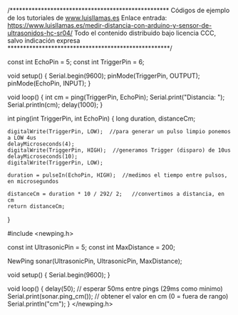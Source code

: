 /***************************************************
Códigos de ejemplo de los tutoriales de www.luisllamas.es
Enlace entrada: https://www.luisllamas.es/medir-distancia-con-arduino-y-sensor-de-ultrasonidos-hc-sr04/
Todo el contenido distribuido bajo licencia CCC, salvo indicación expresa
****************************************************/

const int EchoPin = 5;
const int TriggerPin = 6;

void setup() {
	Serial.begin(9600);
	pinMode(TriggerPin, OUTPUT);
	pinMode(EchoPin, INPUT);
}

void loop() {
	int cm = ping(TriggerPin, EchoPin);
	Serial.print("Distancia: ");
	Serial.println(cm);
	delay(1000);
}

int ping(int TriggerPin, int EchoPin) {
	long duration, distanceCm;
	
	digitalWrite(TriggerPin, LOW);  //para generar un pulso limpio ponemos a LOW 4us
	delayMicroseconds(4);
	digitalWrite(TriggerPin, HIGH);  //generamos Trigger (disparo) de 10us
	delayMicroseconds(10);
	digitalWrite(TriggerPin, LOW);
	
	duration = pulseIn(EchoPin, HIGH);  //medimos el tiempo entre pulsos, en microsegundos
	
	distanceCm = duration * 10 / 292/ 2;   //convertimos a distancia, en cm
	return distanceCm;
}


#include <newping.h>

const int UltrasonicPin = 5;
const int MaxDistance = 200;

NewPing sonar(UltrasonicPin, UltrasonicPin, MaxDistance);

void setup() {
  Serial.begin(9600);
}

void loop() {
  delay(50);                      // esperar 50ms entre pings (29ms como minimo)
  Serial.print(sonar.ping_cm()); // obtener el valor en cm (0 = fuera de rango)
  Serial.println("cm");
}
</newping.h>
